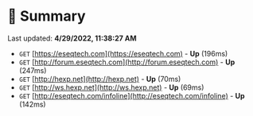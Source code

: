 # 📖 Summary
Last updated: **4/29/2022, 11:38:27 AM**

- `GET` [https://eseqtech.com](https://eseqtech.com) - **Up** (196ms)
- `GET` [http://forum.eseqtech.com](http://forum.eseqtech.com) - **Up** (247ms)
- `GET` [http://hexp.net](http://hexp.net) - **Up** (70ms)
- `GET` [http://ws.hexp.net](http://ws.hexp.net) - **Up** (69ms)
- `GET` [http://eseqtech.com/infoline](http://eseqtech.com/infoline) - **Up** (142ms)
